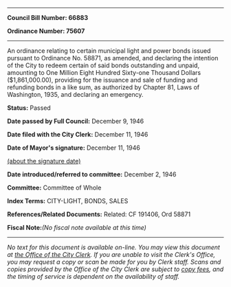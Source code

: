 

********

**Council Bill Number: 66883**
   
**Ordinance Number: 75607**
********

 An ordinance relating to certain municipal light and power bonds issued pursuant to Ordinance No. 58871, as amended, and declaring the intention of the City to redeem certain of said bonds outstanding and unpaid, amounting to One Million Eight Hundred Sixty-one Thousand Dollars ($1,861,000.00), providing for the issuance and sale of funding and refunding bonds in a like sum, as authorized by Chapter 81, Laws of Washington, 1935, and declaring an emergency.

**Status:** Passed
   
**Date passed by Full Council:** December 9, 1946
   
**Date filed with the City Clerk:** December 11, 1946
   
**Date of Mayor's signature:** December 11, 1946
   
[(about the signature date)](/~public/approvaldate.htm)
   
   
   
**Date introduced/referred to committee:** December 2, 1946
   
**Committee:** Committee of Whole
   
   
**Index Terms:** CITY-LIGHT, BONDS, SALES

**References/Related Documents:** Related: CF 191406, Ord 58871

**Fiscal Note:**_(No fiscal note available at this time)_
********

_No text for this document is available on-line. You may view this document at [the Office of the City Clerk](http://www.seattle.gov/leg/clerk/contactUs.htm). If you are unable to visit the Clerk's Office, you may request a copy or scan be made for you by Clerk staff. Scans and copies provided by the Office of the City Clerk are subject to [copy fees](http://clerk.seattle.gov/~public/clerkfees.htm), and the timing of service is dependent on the availability of staff._

